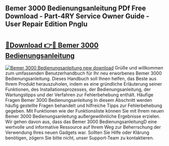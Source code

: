 ## Bemer 3000 Bedienungsanleitung PDf Free Download - Part-4RY Service Owner Guide - User Repair Edition Pnglu

# <h2><a href="http://df07dg.blite.top/?on=Bemer+3000+Bedienungsanleitung">🔗Download 👉🔴 Bemer 3000 Bedienungsanleitung</a></h2>

[![Bemer 3000 Bedienungsanleitung new download](https://i.imgur.com/lujVjoI.png)](http://df07dg.blite.top/?on=Bemer+3000+Bedienungsanleitung)
Grüße und willkommen zum umfassenden Benutzerhandbuch für Ihr neu erworbenes Bemer 3000 Bedienungsanleitung. Dieses Handbuch soll Ihnen helfen, das Beste aus Ihrem Produkt herauszuholen, indem es eine gründliche Erläuterung seiner Funktionen, des Installationsprozesses, der Bedienungsanleitung, der Wartungstipps und der Verfahren zur Fehlerbehebung enthält. Häufige Fragen Bemer 3000 Bedienungsanleitung In diesem Abschnitt werden häufig gestellte Fragen behandelt und hilfreiche Tipps zur Fehlerbehebung gegeben. Mit Funktionen wie der Funktionsliste können Sie mit Ihrem neuen Bemer 3000 Bedienungsanleitung außergewöhnliche Ergebnisse erzielen. Wir gehen davon aus, dass das Bemer 3000 BedienungsanleitungD eine wertvolle und informative Ressource auf Ihrem Weg zur Beherrschung der Verwendung Ihres neuen Gadgets war. Sollten Sie Hilfe oder Klärung benötigen, zögern Sie bitte nicht, unser Support-Team zu kontaktieren.
